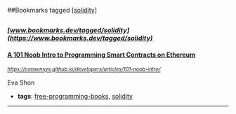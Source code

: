 ##Bookmarks tagged [[solidity]](https://www.bookmarks.dev?q=[solidity])

_<sup><sup>[www.bookmarks.dev/tagged/solidity](https://www.bookmarks.dev/tagged/solidity)</sup></sup>_
---
#### [A 101 Noob Intro to Programming Smart Contracts on Ethereum](https://consensys.github.io/developers/articles/101-noob-intro/)
_<sup>https://consensys.github.io/developers/articles/101-noob-intro/</sup>_

Eva Shon
* **tags**: [free-programming-books](../tagged/free-programming-books.md), [solidity](../tagged/solidity.md)
---
